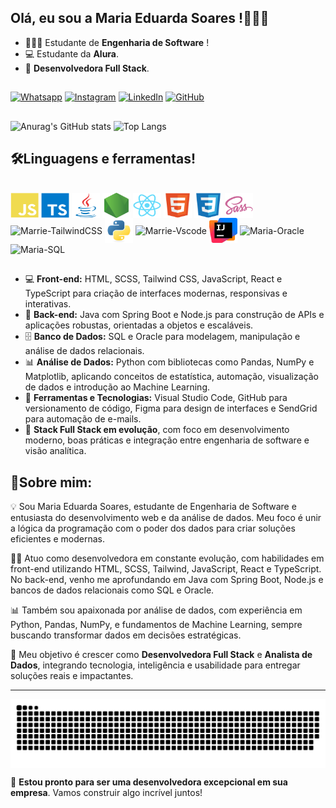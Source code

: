 ## Olá, eu sou a **Maria Eduarda Soares** !💛👋🏻



- 👩🏻‍🎓 Estudante de **Engenharia de Software** !
- 💻 Estudante da **Alura**.
- 🧩 **Desenvolvedora Full Stack**.
##
  

[![Whatsapp](https://img.shields.io/badge/WhatsApp-25D366?style=for-the-badge&logo=whatsapp&logoColor=white)](https://wa.me/5562982781169)
[![Instagram](https://img.shields.io/badge/Instagram-%23E4405F.svg?style=for-the-badge&logo=Instagram&logoColor=white)](https://www.instagram.com/marrie_356/)
[![LinkedIn](https://img.shields.io/badge/linkedin-%230077B5.svg?style=for-the-badge&logo=linkedin&logoColor=white)](https://www.linkedin.com/in/marriesoares/)
[![GitHub](https://img.shields.io/badge/GitHub-181717?style=for-the-badge&logo=github&logoColor=white)](https://github.com/Marriesm)

##


![Anurag's GitHub stats](https://github-readme-stats.vercel.app/api?username=Marriesm&show_icons=true&theme=radical&langs_count=8)
![Top Langs](https://github-readme-stats.vercel.app/api/top-langs/?username=Marriesm&layout=compact&theme=radical)



## 🛠️Linguagens e ferramentas!

<div style="display: inline_block"><br>
  <img align="center" alt="Marrie-Js" height="40" width="45" src="https://raw.githubusercontent.com/devicons/devicon/master/icons/javascript/javascript-plain.svg">
  <img align="center" alt="Marrie-Typescript" height="40" width="45" src="https://raw.githubusercontent.com/devicons/devicon/master/icons/typescript/typescript-original.svg">
  <img align="center" alt="Maria-Java" height="40" width="45" src="https://raw.githubusercontent.com/devicons/devicon/master/icons/java/java-original.svg" />
  <img align="center" alt="Marrie-NodeJs" height="40" width="45" src="https://raw.githubusercontent.com/devicons/devicon/master/icons/nodejs/nodejs-original.svg">
  <img align="center" alt="Marrie-React" height="40" width="45" src="https://raw.githubusercontent.com/devicons/devicon/master/icons/react/react-original.svg">
  <img align="center" alt="Marrie-HTML" height="40" width="45" src="https://raw.githubusercontent.com/devicons/devicon/master/icons/html5/html5-original.svg">
  <img align="center" alt="Marrie-CSS" height="40" width="45" src="https://raw.githubusercontent.com/devicons/devicon/master/icons/css3/css3-original.svg">
  <img align="center" alt="Marrie-SCSS" height="40" width="45" src="https://raw.githubusercontent.com/devicons/devicon/master/icons/sass/sass-original.svg">
  <img align="center" alt="Marrie-TailwindCSS" height="40" width="45" src="https://www.vectorlogo.zone/logos/tailwindcss/tailwindcss-icon.svg">
  <img align="center" alt="Marrie-Python" height="40" width="45" src="https://raw.githubusercontent.com/devicons/devicon/master/icons/python/python-original.svg">
  <img align="center" alt="Marrie-Vscode" height="40" width="45" src="https://cdn.jsdelivr.net/gh/devicons/devicon/icons/vscode/vscode-original.svg">
  <img align="center" alt="Marrie-IntelliJ" height="40" width="45" src="https://raw.githubusercontent.com/devicons/devicon/master/icons/intellij/intellij-original.svg">
  <img align="center" alt="Maria-Oracle" height="40" width="45" src="https://img.shields.io/badge/Oracle-F80000?style=for-the-badge&logo=oracle&logoColor=white" />
  <img align="center" alt="Maria-SQL" height="40" width="45" src="https://cdn.jsdelivr.net/gh/devicons/devicon/icons/mysql/mysql-original.svg" />
  
</div>

##
- 💻 **Front-end:** HTML, SCSS, Tailwind CSS, JavaScript, React e TypeScript para criação de interfaces modernas, responsivas e interativas.
- 🧠 **Back-end:** Java com Spring Boot e Node.js para construção de APIs e aplicações robustas, orientadas a objetos e escaláveis.
- 🗄️ **Banco de Dados:** SQL e Oracle para modelagem, manipulação e análise de dados relacionais.
- 📊 **Análise de Dados:** Python com bibliotecas como Pandas, NumPy e Matplotlib, aplicando conceitos de estatística, automação, visualização de dados e introdução ao Machine Learning.
- 🧪 **Ferramentas e Tecnologias:** Visual Studio Code, GitHub para versionamento de código, Figma para design de interfaces e SendGrid para automação de e-mails.
- 🚀 **Stack Full Stack em evolução**, com foco em desenvolvimento moderno, boas práticas e integração entre engenharia de software e visão analítica.


## 🌟**Sobre mim:**

💡 Sou Maria Eduarda Soares, estudante de Engenharia de Software e entusiasta do desenvolvimento web e da análise de dados. Meu foco é unir a lógica da programação com o poder dos dados para criar soluções eficientes e modernas.

👩‍💻 Atuo como desenvolvedora em constante evolução, com habilidades em front-end utilizando HTML, SCSS, Tailwind, JavaScript, React e TypeScript. No back-end, venho me aprofundando em Java com Spring Boot, Node.js e bancos de dados relacionais como SQL e Oracle.

📊 Também sou apaixonada por análise de dados, com experiência em Python, Pandas, NumPy, e fundamentos de Machine Learning, sempre buscando transformar dados em decisões estratégicas.

🚀 Meu objetivo é crescer como **Desenvolvedora Full Stack** e **Analista de Dados**, integrando tecnologia, inteligência e usabilidade para entregar soluções reais e impactantes.


  ---

  <picture align="center">
  <source media="(prefers-color-scheme: dark)" srcset="https://raw.githubusercontent.com/mari4souza/mari4souza/output/github-contribution-grid-snake-dark.svg">
  <source media="(prefers-color-scheme: light)" srcset="https://raw.githubusercontent.com/mari4souza/mari4souza/output/github-contribution-grid-snake-dark.svg">
  <img align="center" alt="github contribution grid snake animation" src="https://raw.githubusercontent.com/mari4souza/mari4souza/output/github-contribution-grid-snake.svg">
</picture>

 🚀 **Estou pronto para ser uma desenvolvedora excepcional em sua empresa**. Vamos construir algo incrível juntos!
  



